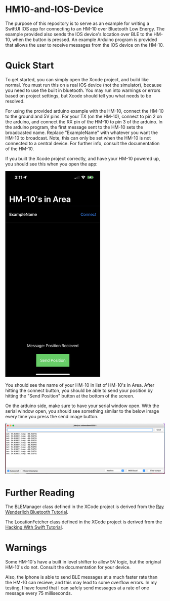 # HM10-and-IOS-Device
The purpose of this repository is to serve as an example for writing a SwiftUI IOS app for connecting to an HM-10 over Bluetooth Low Energy. The example provided also sends the IOS device's location over BLE to the HM-10, when the button is pressed. An example Arduino program is provided that allows the user to receive messages from the IOS device on the HM-10.

# Quick Start

To get started, you can simply open the Xcode project, and build like normal. You must run this on a real IOS device (not the simulator), because you need to use the built in bluetooth. You may run into warnings or errors based on project settings, but Xcode should tell you what needs to be resolved.

For using the provided arduino example with the HM-10, connect the HM-10 to the ground and 5V pins. For your TX (on the HM-10), connect to pin 2 on the arduino, and connect the RX pin of the HM-10 to pin 3 of the arduino. In the arduino program, the first message sent to the HM-10 sets the broadcasted name. Replace "ExampleName" with whatever you want the HM-10 to broadcast. Note, this can only be set when the HM-10 is not connected to a central device. For further info, consult the documentation of the HM-10.

If you built the Xcode project correctly, and have your HM-10 powered up, you should see this when you open the app:

<img src="https://github.com/jeremiahgivens/HM10-and-IOS-Device/blob/main/ExamplePhotos/BluetoothPositionAppScreenshot.jpeg" alt="drawing" width="300"/>

You should see the name of your HM-10 in list of HM-10's in Area. After hitting the connect button, you should be able to send your position by hitting the "Send Position" button at the bottom of the screen.

On the arduino side, make sure to have your serial window open. With the serial window open, you should see something similar to the below image every time you press the send image button.

![](https://github.com/jeremiahgivens/HM10-and-IOS-Device/blob/main/ExamplePhotos/ArduinoSerial.png?raw=true)

# Further Reading

The BLEManager class defined in the XCode project is derived from the [Ray Wenderlich Bluetooth Tutorial](https://www.raywenderlich.com/231-core-bluetooth-tutorial-for-ios-heart-rate-monitor).

The LocationFetcher class defined in the XCode project is derived from the [Hacking With Swift Tutorial](https://www.hackingwithswift.com/100/swiftui/78).

# Warnings

Some HM-10's have a built in level shifter to allow 5V logic, but the original HM-10's do not. Consult the documentation for your device.

Also, the Iphone is able to send BLE messages at a much faster rate than the HM-10 can recieve, and this may lead to some overflow errors. In my testing, I have found that I can safely send messages at a rate of one message every 75 milliseconds.

